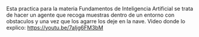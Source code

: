 Esta practica para la materia Fundamentos de Inteligencia Artificial se trata de hacer un agente que recoga muestras dentro de un entorno con obstaculos y una vez que los agarre los 
deje en la nave.
Video donde lo explico: https://youtu.be/7aIjg6FM3bM
